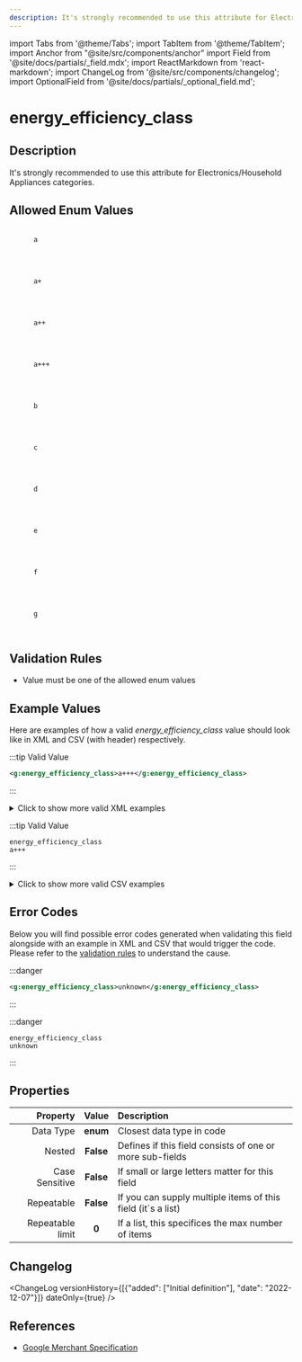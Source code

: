 ```yaml
---
description: It's strongly recommended to use this attribute for Electronics/Household Appliances categories.
---
```


import Tabs from '@theme/Tabs';
import TabItem from '@theme/TabItem';
import Anchor from "@site/src/components/anchor"
import Field from '@site/docs/partials/_field.mdx';
import ReactMarkdown from 'react-markdown';
import ChangeLog from '@site/src/components/changelog';
import OptionalField from '@site/docs/partials/_optional_field.md';

# energy_efficiency_class

<OptionalField/>

## Description

It's strongly recommended to use this attribute for Electronics/Household Appliances categories.




## Allowed Enum Values

<dl>
<dt>
      <pre>
      <code>
      a
      </code>
      </pre>
    </dt>
    <dd>
    </dd>
<dt>
      <pre>
      <code>
      a+
      </code>
      </pre>
    </dt>
    <dd>
    </dd>
<dt>
      <pre>
      <code>
      a++
      </code>
      </pre>
    </dt>
    <dd>
    </dd>
<dt>
      <pre>
      <code>
      a+++
      </code>
      </pre>
    </dt>
    <dd>
    </dd>
<dt>
      <pre>
      <code>
      b
      </code>
      </pre>
    </dt>
    <dd>
    </dd>
<dt>
      <pre>
      <code>
      c
      </code>
      </pre>
    </dt>
    <dd>
    </dd>
<dt>
      <pre>
      <code>
      d
      </code>
      </pre>
    </dt>
    <dd>
    </dd>
<dt>
      <pre>
      <code>
      e
      </code>
      </pre>
    </dt>
    <dd>
    </dd>
<dt>
      <pre>
      <code>
      f
      </code>
      </pre>
    </dt>
    <dd>
    </dd>
<dt>
      <pre>
      <code>
      g
      </code>
      </pre>
    </dt>
    <dd>
    </dd>
</dl>


## Validation Rules

- Value must be one of the allowed enum values


## Example Values

Here are examples of how a valid *energy_efficiency_class* value  should look like in XML and CSV (with header) respectively.

<Tabs>
  <TabItem value="valid_xml" label="XML" default>

:::tip Valid Value

```xml
<g:energy_efficiency_class>a+++</g:energy_efficiency_class>
```

:::

<details>
  <summary>Click to show more valid XML examples</summary>
  <div>

```xml
<g:energy_efficiency_class>a+++</g:energy_efficiency_class>
```

```xml
<g:energy_efficiency_class>a++</g:energy_efficiency_class>
```

```xml
<g:energy_efficiency_class>a+</g:energy_efficiency_class>
```

```xml
<g:energy_efficiency_class>a</g:energy_efficiency_class>
```

```xml
<g:energy_efficiency_class>b</g:energy_efficiency_class>
```

```xml
<g:energy_efficiency_class>c</g:energy_efficiency_class>
```

```xml
<g:energy_efficiency_class>d</g:energy_efficiency_class>
```

```xml
<g:energy_efficiency_class>e</g:energy_efficiency_class>
```

```xml
<g:energy_efficiency_class>f</g:energy_efficiency_class>
```

```xml
<g:energy_efficiency_class>g</g:energy_efficiency_class>
```


  </div>
</details>

 </TabItem>
  <TabItem value="valid_csv" label="CSV">

:::tip Valid Value

```csv
energy_efficiency_class
a+++
```

:::

<details>
  <summary>Click to show more valid CSV examples</summary>
  <div>

```csv
energy_efficiency_class
a+++
```

```csv
energy_efficiency_class
a++
```

```csv
energy_efficiency_class
a+
```

```csv
energy_efficiency_class
a
```

```csv
energy_efficiency_class
b
```

```csv
energy_efficiency_class
c
```

```csv
energy_efficiency_class
d
```

```csv
energy_efficiency_class
e
```

```csv
energy_efficiency_class
f
```

```csv
energy_efficiency_class
g
```


  </div>
</details>

  </TabItem>
</Tabs>

## Error Codes

Below you will find possible error codes generated when validating this field alongside with an example in XML and CSV that would trigger the code. Please refer to the [validation rules](#validation-rules) to understand the cause.

<Tabs>
  <TabItem value="invalid_xml" label="XML" default>

:::danger <Anchor id="validation_invalid_enum" title="validation_invalid_enum" />

```xml
<g:energy_efficiency_class>unknown</g:energy_efficiency_class>
```

:::


 </TabItem>
  <TabItem value="invalid_csv" label="CSV">

:::danger <Anchor id="validation_invalid_enum" title="validation_invalid_enum" />

```csv
energy_efficiency_class
unknown
```

:::


  </TabItem>
</Tabs>

## Properties

|     **Property** |         **Value**          | **Description**                                              |
|-----------------:|:--------------------------:|:-------------------------------------------------------------|
|        Data Type |    **enum**     | Closest data type in code                                    |
|           Nested |      **False**      | Defines if this field consists of one or more sub-fields     |
|   Case Sensitive |  **False**  | If small or large letters matter for this field              |
|       Repeatable |    **False**    | If you can supply multiple items of this field (it´s a list) |
| Repeatable limit | **0** | If a list, this specifices the max number of items           |

## Changelog
<ChangeLog versionHistory={[{"added": ["Initial definition"], "date": "2022-12-07"}]} dateOnly={true} />

## References
- [Google Merchant Specification](https://support.google.com/merchants/answer/7562785)

